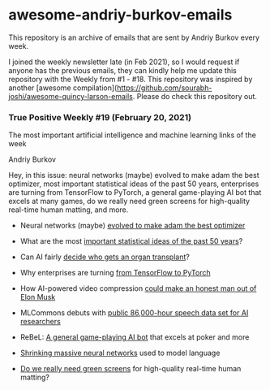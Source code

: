 # awesome-andriy-burkov-emails
This repository is an archive of emails that are sent by Andriy Burkov every week.
	
I joined the weekly newsletter late (in Feb 2021), so I would request if anyone has the previous emails, they can kindly help me update this repository with the Weekly from \#1 - \#18. 
This repository was inspired by another [awesome compilation](https://github.com/sourabh-joshi/awesome-quincy-larson-emails. Please do check this repository out.


### True Positive Weekly #19 (February 20, 2021)
The most important artificial intelligence and machine learning links of the week 
	
Andriy Burkov

Hey, in this issue: neural networks (maybe) evolved to make adam the best optimizer, most important statistical ideas of the past 50 years, enterprises are turning from TensorFlow to PyTorch, a general game-playing AI bot that excels at many games, do we really need green screens for high-quality real-time human matting, and more.
  
* Neural networks (maybe) [evolved to make adam the best optimizer](https://parameterfree.com/2020/12/06/neural-network-maybe-evolved-to-make-adam-the-best-optimizer/)

* What are the most [important statistical ideas of the past 50 years](https://arxiv.org/abs/2012.00174)?

* Can AI fairly [decide who gets an organ transplant](https://hbr.org/2020/12/can-ai-fairly-decide-who-gets-an-organ-transplant)?

* Why enterprises are turning [from TensorFlow to PyTorch](https://www.infoworld.com/article/3597904/why-enterprises-are-turning-from-tensorflow-to-pytorch.html)

* How AI-powered video compression [could make an honest man out of Elon Musk](https://thenextweb.com/neural/2020/12/02/how-ai-powered-video-compression-could-make-an-honest-man-out-of-elon-musk/)

* MLCommons debuts with [public 86,000-hour speech data set for AI researchers](https://thenextweb.com/neural/2020/12/02/how-ai-powered-video-compression-could-make-an-honest-man-out-of-elon-musk/)

* ReBeL: [A general game-playing AI bot](https://techcrunch.com/2020/12/03/mlcommons-debuts-first-public-database-for-ai-researchers-with-86000-hours-of-speech/) that excels at poker and more

* [Shrinking massive neural networks](https://ai.facebook.com/blog/rebel-a-general-game-playing-ai-bot-that-excels-at-poker-and-more/) used to model language 

* [Do we really need green screens](https://news.mit.edu/2020/neural-model-language-1201) for high-quality real-time human matting?
